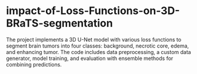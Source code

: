 # impact-of-Loss-Functions-on-3D-BRaTS-segmentation
The project implements a 3D U-Net model with various loss functions to segment brain tumors into four classes: background, necrotic core, edema, and enhancing tumor. The code includes data preprocessing, a custom data generator, model training, and evaluation with ensemble methods for combining predictions.



